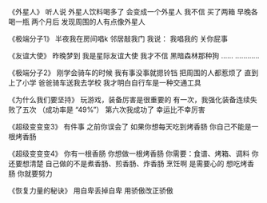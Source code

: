 《外星人》
听人说
外星人饮料喝多了
会变成一个外星人
我不信
买了两箱
早晚各喝一瓶
两个月后
发现周围的人有点像外星人

《极端分子1》
半夜我在房间唱k
邻居敲我门
我说：
我唱我的
关你屁事

《友谊大使》
昨晚梦到
我是星际友谊大使
我才不信
黑暗森林那种狗
……
…………

《极端分子2》
刚学会骑车的时候
我有事没事就摁铃铛
把周围的人都惹烦了
直到上了小学
爸爸骑车送我去学校
我才明白自行车是一种交通工具

《为什么我们要坚持》
玩游戏，装备厉害是很重要的
有一次，我强化装备连续失败了五次
（成功率是 “49%”）
第六次我成功了
幸运比不幸厉害

《超级变变变3》
有件事
之前你误会了
如果你想每天吃到烤香肠
你自己不能是一根烤香肠

《超级变变变4》
你有一根香肠
你想做一根烤香肠
你需要：食谱、烤箱、调料
你还要想清楚
自己做的不是煮香肠、煎香肠、炸香肠
烹饪啊
是需要心的
想吃烤香肠
你就要努力

《恢复力量的秘诀》
用自卑丢掉自卑
用骄傲改正骄傲